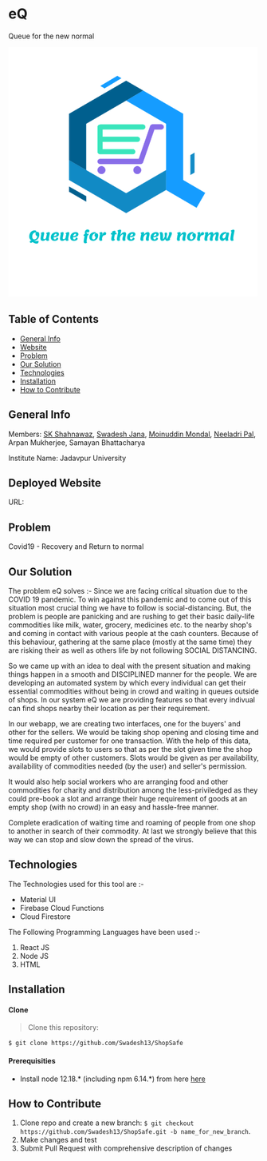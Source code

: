 # eQ
Queue for the new normal

![logo](./logo-eq.png)

## Table of Contents
* [General Info](#general-info)
* [Website](#website)
* [Problem](#problem)
* [Our Solution](#our-solution) 
* [Technologies](#technologies)
* [Installation](#installation)
* [How to Contribute](#how-to-contribute)

## General Info

Members: [SK Shahnawaz](https://github.com/skshahnawaz), [Swadesh Jana](https://github.com/Swadesh13), [Moinuddin Mondal](https://github.com/zulkernine), [Neeladri Pal](https://github.com/neeladriOO7), Arpan Mukherjee, Samayan Bhattacharya

Institute Name: Jadavpur University

## Deployed Website
URL: 

## Problem 

Covid19 - Recovery and Return to normal

## Our Solution
The problem eQ solves :- 
Since we are facing critical situation due to the COVID 19 pandemic. To win against this pandemic and to come out of this situation most crucial thing we have to follow is social-distancing. But, the problem is people are panicking and are rushing to get their basic daily-life commodities like milk, water, grocery, medicines etc. to the nearby shop's and coming in contact with various people at the cash counters. Because of this behaviour, gathering at the same place (mostly at the same time) they are risking their as well as others life by not following SOCIAL DISTANCING.

So we came up with an idea to deal with the present situation and making things happen in a smooth and DISCIPLINED manner for the people. We are developing an automated system by which every individual can get their essential commodities without being in crowd and waiting in queues outside of shops. In our system eQ we are providing features so that every indivual can find shops nearby their location as per their requirement.

In our webapp, we are creating two interfaces, one for the buyers' and other for the sellers. We would be taking shop opening and closing time and time required per customer for one transaction. With the help of this data, we would provide slots to users so that as per the slot given time the shop would be empty of other customers. Slots would be given as per availability, availability of commodities needed (by the user) and seller's permission.

It would also help social workers who are arranging food and other commodities for charity and distribution among the less-priviledged as they could pre-book a slot and arrange their huge requirement of goods at an empty shop (with no crowd) in an easy and hassle-free manner.

Complete eradication of waiting time and roaming of people from one shop to another in search of their commodity. At last we strongly believe that this way we can stop and slow down the spread of the virus.

## Technologies
The Technologies used for this tool are :-

* Material UI
* Firebase Cloud Functions
* Cloud Firestore

The Following Programming Languages have been used :-
1. React JS
2. Node JS
3. HTML

## Installation
#### Clone
>Clone this repository:
```
$ git clone https://github.com/Swadesh13/ShopSafe
``` 
#### Prerequisities
* Install node 12.18.* (including npm 6.14.*) from here [here](https://nodejs.org/en/download/)

## How to Contribute

1. Clone repo and create a new branch: `$ git checkout https://github.com/Swadesh13/ShopSafe.git -b name_for_new_branch`.
2. Make changes and test
3. Submit Pull Request with comprehensive description of changes